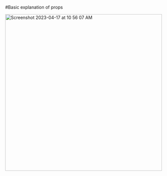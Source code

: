 #Basic explanation of props

<img width="501" alt="Screenshot 2023-04-17 at 10 56 07 AM" src="https://user-images.githubusercontent.com/83136741/232524606-6648ccb4-c858-4521-8e09-92a3ff5125ff.png">
